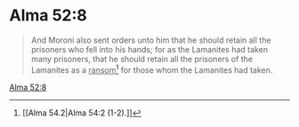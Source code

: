 # Alma 52:8

> And Moroni also sent orders unto him that he should retain all the prisoners who fell into his hands; for as the Lamanites had taken many prisoners, that he should retain all the prisoners of the Lamanites as a <u>ransom</u>[^a] for those whom the Lamanites had taken.

[Alma 52:8](https://www.churchofjesuschrist.org/study/scriptures/bofm/alma/52?lang=eng&id=p8#p8)


[^a]: [[Alma 54.2|Alma 54:2 (1-2).]]
